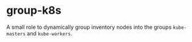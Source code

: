 # group-k8s

A small role to dynamically group inventory nodes into the groups `kube-masters` and `kube-workers`.
